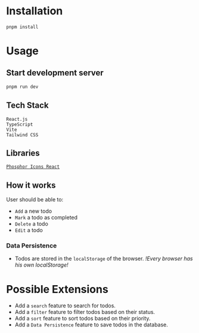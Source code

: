# Installation

```bash
pnpm install
```

# Usage

## Start development server

```bash
pnpm run dev
```

## Tech Stack

`React.js` \
`TypeScript` \
`Vite` \
`Tailwind CSS`

## Libraries

[ `Phosphor Icons React` ](https://github.com/phosphor-icons/react)

## How it works

User should be able to:

- `Add` a new todo
- `Mark` a todo as completed
- `Delete` a todo
- `Edit` a todo

### Data Persistence

- Todos are stored in the `localStorage` of the browser. _!Every browser has his own localStorage!_

# Possible Extensions

- Add a `search` feature to search for todos.
- Add a `filter` feature to filter todos based on their status.
- Add a `sort` feature to sort todos based on their priority.
- Add a `Data Persistence` feature to save todos in the database.
